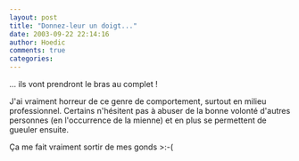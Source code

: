 ```yaml
---
layout: post
title: "Donnez-leur un doigt..."
date: 2003-09-22 22:14:16
author: Hoedic
comments: true
categories: 
---
```



... ils vont prendront le bras au complet !

J'ai vraiment horreur de ce genre de comportement, surtout en milieu professionnel. Certains n'hésitent pas à abuser de la bonne volonté d'autres personnes (en l'occurrence de la mienne) et en plus se permettent de gueuler ensuite.

Ça me fait vraiment sortir de mes gonds >:-(